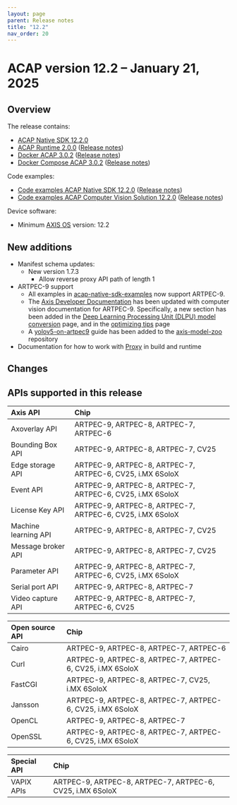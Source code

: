 ```yaml
---
layout: page
parent: Release notes
title: "12.2"
nav_order: 20
---
```


# ACAP version 12.2 – January 21, 2025

## Overview

The release contains:

- [ACAP Native SDK 12.2.0](https://github.com/AxisCommunications/acap-native-sdk/releases/tag/12.2.0)
- [ACAP Runtime 2.0.0](https://github.com/AxisCommunications/acap-runtime/tree/2.0.0)
  ([Release notes](https://github.com/AxisCommunications/acap-runtime/releases/tag/2.0.0))
- [Docker ACAP 3.0.2](https://github.com/AxisCommunications/docker-acap/tree/3.0.2)
  ([Release notes](https://github.com/AxisCommunications/docker-acap/releases/tag/3.0.2))
- [Docker Compose ACAP 3.0.2](https://github.com/AxisCommunications/docker-compose-acap/tree/3.0.2)
  ([Release notes](https://github.com/AxisCommunications/docker-compose-acap/releases/tag/3.0.2))

Code examples:

- [Code examples ACAP Native SDK 12.2.0](https://github.com/AxisCommunications/acap-native-sdk-examples/tree/12.2.0)
  ([Release notes](https://github.com/AxisCommunications/acap-native-sdk-examples/releases/tag/12.2.0))
- [Code examples ACAP Computer Vision Solution 12.2.0](https://github.com/AxisCommunications/acap-computer-vision-sdk-examples/tree/12.2.0)
  ([Release notes](https://github.com/AxisCommunications/acap-computer-vision-sdk-examples/releases/tag/12.2.0))

Device software:

- Minimum [AXIS OS](https://www.axis.com/support/device-software) version: 12.2

## New additions

- Manifest schema updates:
  - New version 1.7.3
    - Allow reverse proxy API path of length 1
- ARTPEC-9 support
  - All examples in [acap-native-sdk-examples](https://github.com/AxisCommunications/acap-native-sdk-examples) now support ARTPEC-9.
  - The [Axis Developer Documentation](https://developer.axis.com/computer-vision) has been updated with computer vision documentation for ARTPEC-9. Specifically, a new section has been added in the [Deep Learning Processing Unit (DLPU) model conversion](https://developer.axis.com/computer-vision/computer-vision-on-device/dlpu-model-conversion#artpec-9) page, and in the [optimizing tips](https://developer.axis.com/computer-vision/computer-vision-on-device/optimization-tips#artpec-9) page
  - A [yolov5-on-artpec9](https://github.com/AxisCommunications/axis-model-zoo/blob/main/docs/yolov5-on-artpec9.md) guide has been added to the
    [axis-model-zoo](https://github.com/AxisCommunications/axis-model-zoo/) repository
- Documentation for how to work with [Proxy](../develop/proxy) in build and runtime

## Changes

## APIs supported in this release

Axis API             | Chip
:--                  | :--
Axoverlay API        | ARTPEC-9, ARTPEC-8, ARTPEC-7, ARTPEC-6
Bounding Box API     | ARTPEC-9, ARTPEC-8, ARTPEC-7, CV25
Edge storage API     | ARTPEC-9, ARTPEC-8, ARTPEC-7, ARTPEC-6, CV25, i.MX 6SoloX
Event API            | ARTPEC-9, ARTPEC-8, ARTPEC-7, ARTPEC-6, CV25, i.MX 6SoloX
License Key API      | ARTPEC-9, ARTPEC-8, ARTPEC-7, ARTPEC-6, CV25, i.MX 6SoloX
Machine learning API | ARTPEC-9, ARTPEC-8, ARTPEC-7, CV25
Message broker API   | ARTPEC-9, ARTPEC-8, ARTPEC-7, CV25
Parameter API        | ARTPEC-9, ARTPEC-8, ARTPEC-7, ARTPEC-6, CV25, i.MX 6SoloX
Serial port API      | ARTPEC-9, ARTPEC-8, ARTPEC-7
Video capture API    | ARTPEC-9, ARTPEC-8, ARTPEC-7, ARTPEC-6, CV25

Open source API      | Chip
:--                  | :--
Cairo                | ARTPEC-9, ARTPEC-8, ARTPEC-7, ARTPEC-6
Curl                 | ARTPEC-9, ARTPEC-8, ARTPEC-7, ARTPEC-6, CV25, i.MX 6SoloX
FastCGI              | ARTPEC-9, ARTPEC-8, ARTPEC-7, CV25, i.MX 6SoloX
Jansson              | ARTPEC-9, ARTPEC-8, ARTPEC-7, ARTPEC-6, CV25, i.MX 6SoloX
OpenCL               | ARTPEC-9, ARTPEC-8, ARTPEC-7
OpenSSL              | ARTPEC-9, ARTPEC-8, ARTPEC-7, ARTPEC-6, CV25, i.MX 6SoloX

Special API          | Chip
:--                  | :--
VAPIX APIs           | ARTPEC-9, ARTPEC-8, ARTPEC-7, ARTPEC-6, CV25, i.MX 6SoloX
